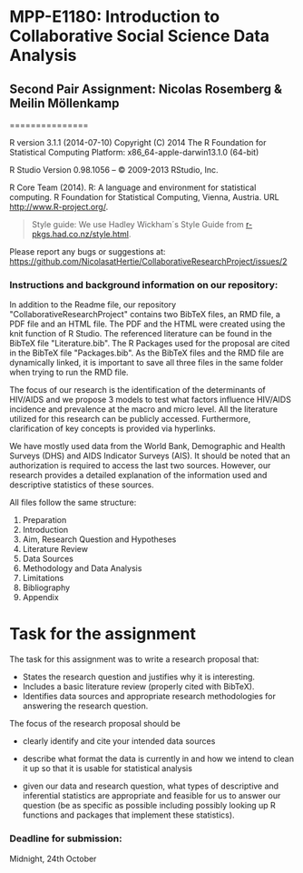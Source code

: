 # MPP-E1180: Introduction to Collaborative Social Science Data Analysis

## Second Pair Assignment: Nicolas Rosemberg & Meilin Möllenkamp

===============

R version 3.1.1 (2014-07-10)
Copyright (C) 2014 The R Foundation for Statistical Computing
Platform: x86_64-apple-darwin13.1.0 (64-bit)

R Studio Version 0.98.1056 – © 2009-2013 RStudio, Inc.

R Core Team (2014). R: A language and environment for
  statistical computing. R Foundation for Statistical
  Computing, Vienna, Austria. URL http://www.R-project.org/.
  
> Style guide: We use Hadley Wickham´s Style Guide from [r-pkgs.had.co.nz/style.html](http://r-pkgs.had.co.nz/style.html).

Please report any bugs or suggestions at: https://github.com/NicolasatHertie/CollaborativeResearchProject/issues/2

### Instructions and background information on our repository:

In addition to the Readme file, our repository "CollaborativeResearchProject" contains two BibTeX files, an RMD file, a PDF file and an HTML file. The PDF and the HTML were created using the knit function of R Studio. 
The referenced literature can be found in the BibTeX file "Literature.bib". The R Packages used for the proposal are cited in the BibTeX file "Packages.bib". As the BibTeX files and the RMD file are dynamically linked, it is important to save all three files in the same folder when trying to run the RMD file.

The focus of our research is the identification of the determinants of HIV/AIDS and we propose 3 models to test what factors influence HIV/AIDS incidence and prevalence at the macro and micro level. All the literature utilized for this research can be publicly accessed. Furthermore, clarification of key concepts is provided via hyperlinks. 

We have mostly used data from the World Bank, Demographic and Health Surveys (DHS) and AIDS Indicator Surveys (AIS). It should be noted that an authorization is required to access the last two sources. However, our research provides a detailed explanation of the information used and descriptive statistics of these sources. 

All files follow the same structure:

1. Preparation
2. Introduction
3. Aim, Research Question and Hypotheses
4. Literature Review
5. Data Sources
6. Methodology and Data Analysis
7. Limitations
8. Bibliography
9. Appendix

# Task for the assignment

The task for this assignment was to write a research proposal that:

+ States the research question and justifies why it is interesting.
+ Includes a basic literature review (properly cited with BibTeX).
+ Identifies data sources and appropriate research methodologies 
for answering the research question.

The focus of the research proposal should be 

+ clearly identify and cite your intended data sources

+ describe what format the data is currently in and how we intend to clean it up so that it is usable for statistical analysis

+ given our data and research question, what types of descriptive and inferential statistics are appropriate and feasible for us to answer our question (be as specific as possible including possibly looking up R functions and packages that implement these statistics).

### Deadline for submission:
Midnight, 24th October



